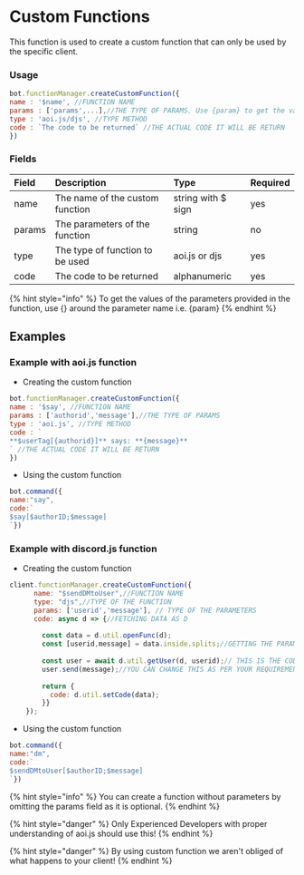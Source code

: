 # Custom Functions

This function is used to create a custom function that can only be used by the specific client.

### Usage
```js
bot.functionManager.createCustomFunction({
name : '$name', //FUNCTION NAME 
params : ['params',...],//THE TYPE OF PARAMS. Use {param} to get the values of the parameters.
type : 'aoi.js/djs', //TYPE METHOD
code : `The code to be returned` //THE ACTUAL CODE IT WILL BE RETURN
})
```

### Fields
| Field | Description | Type | Required |
| :--- | :--- | :--- | :--- |
| name | The name of the custom function | string with $ sign | yes |
| params | The parameters of the function | string | no |
| type | The type of function to be used | aoi.js or djs | yes |
| code | The code to be returned | alphanumeric | yes |

{% hint style="info" %} To get the values of the parameters provided in the function, use {} around the parameter name i.e. {param}  {% endhint %}

## Examples

### Example with aoi.js function

- Creating the custom function

```js
bot.functionManager.createCustomFunction({
name : '$say', //FUNCTION NAME 
params : ['authorid','message'],//THE TYPE OF PARAMS
type : 'aoi.js', //TYPE METHOD
code : ` 
**$userTag[{authorid}]** says: **{message}**
` //THE ACTUAL CODE IT WILL BE RETURN
})
```

- Using the custom function

```js
bot.command({
name:"say",
code:`
$say[$authorID;$message]
`})
```


### Example with discord.js function

- Creating the custom function

```js
client.functionManager.createCustomFunction({
      name: "$sendDMtoUser",//FUNCTION NAME
      type: "djs",//TYPE OF THE FUNCTION
      params: ['userid','message'], // TYPE OF THE PARAMETERS
      code: async d => {//FETCHING DATA AS D
        
        const data = d.util.openFunc(d);
        const [userid,message] = data.inside.splits;//GETTING THE PARAMETERS
        
        const user = await d.util.getUser(d, userid);// THIS IS THE CODE INSIDE
        user.send(message);//YOU CAN CHANGE THIS AS PER YOUR REQUIREMENTS
        
        return {
          code: d.util.setCode(data);
        }}
    });
```

- Using the custom function

```js
bot.command({
name:"dm",
code:`
$sendDMtoUser[$authorID;$message]
`})
```

{% hint style="info" %} You can create a function without parameters by omitting the params field as it is optional. {% endhint %}

{% hint style="danger" %} Only Experienced Developers with proper understanding of aoi.js should use this! {% endhint %}

{% hint style="danger" %} By using custom function we aren't obliged of what happens to your client! {% endhint %}
